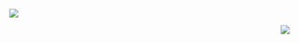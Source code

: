 ![](https://komarev.com/ghpvc/?username=VanessaSwerts&color=006bed)

<img src="https://github-readme-stats.vercel.app/api?username=GiovanniNespoli&show_icons=true&title_color=783c00&text_color=F7F7F7&icon_color=EAC73E&bg_color=2E3175&cache_seconds=2300" align="right">
